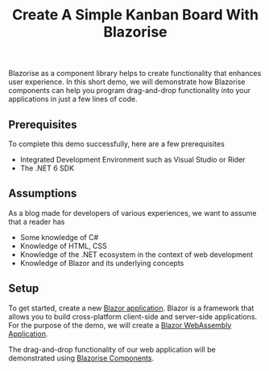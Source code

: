 ﻿---
title: Create A Simple Kanban Board With Blazorise
description: In the blog, we build a simple kanban board to demonstrate the drag-and-drop capabilities of Blazorise components 
permalink: /blog/create-a-simple-kanban-board-with-blazor
canonical: /blog/create-a-simple-kanban-board-with-blazor
image-url: /img/blog/2022-09-13/Create_A_Simple_Kanban_Board_With_Blazorise.png
image-text: Create a simple blazor drag and drop kanban board
author-name: James Amattey
author-image: james
posted-on: September 13th, 2022
read-time: 6 min
---

Blazorise as a component library helps to create functionality that enhances user experience. In this short demo, we will demonstrate how Blazorise components can help you program drag-and-drop functionality into your applications in just a few lines of code. 

## Prerequisites
To complete this demo successfully, here are a few prerequisites

- Integrated Development Environment such as Visual Studio or Rider
- The .NET 6 SDK

## Assumptions
As a blog made for developers of various experiences, we want to assume that a reader has  
- Some knowledge of C#
- Knowledge of HTML, CSS
- Knowledge of the .NET ecosystem in the context of web development
- Knowledge of Blazor and its underlying concepts

## Setup
To get started, create a new [Blazor application](/blog/create-a-blazor-application). Blazor is a framework that allows you to build cross-platform client-side and server-side applications. For the purpose of the demo, we will create a [Blazor WebAssembly Application](https://blazorise.com/blog/what-is-blazor-wasm). 

The drag-and-drop functionality of our web application will be demonstrated using [Blazorise Components](https://blazorise.com/docs/components/dragdrop). 

